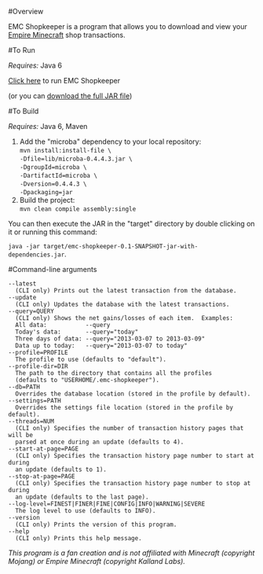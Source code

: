#Overview

EMC Shopkeeper is a program that allows you to download and view your [Empire Minecraft][1] shop transactions.

#To Run

*Requires:* Java 6

[Click here][2] to run EMC Shopkeeper

(or you can [download the full JAR file][3])

#To Build

*Requires:* Java 6, Maven

1. Add the "microba" dependency to your local repository:  
`mvn install:install-file \`  
`-Dfile=lib/microba-0.4.4.3.jar \`  
`-DgroupId=microba \`  
`-DartifactId=microba \`  
`-Dversion=0.4.4.3 \`  
`-Dpackaging=jar`
1. Build the project:  
`mvn clean compile assembly:single`

You can then execute the JAR in the "target" directory by double clicking on it or running this command:

`java -jar target/emc-shopkeeper-0.1-SNAPSHOT-jar-with-dependencies.jar`.

#Command-line arguments

    --latest
      (CLI only) Prints out the latest transaction from the database.
    --update
      (CLI only) Updates the database with the latest transactions.
    --query=QUERY
      (CLI only) Shows the net gains/losses of each item.  Examples:
      All data:           --query
      Today's data:       --query="today"
      Three days of data: --query="2013-03-07 to 2013-03-09"
      Data up to today:   --query="2013-03-07 to today"
    --profile=PROFILE
      The profile to use (defaults to "default").
    --profile-dir=DIR
      The path to the directory that contains all the profiles
      (defaults to "USERHOME/.emc-shopkeeper").
    --db=PATH
      Overrides the database location (stored in the profile by default).
    --settings=PATH
      Overrides the settings file location (stored in the profile by default).
    --threads=NUM
      (CLI only) Specifies the number of transaction history pages that will be
      parsed at once during an update (defaults to 4).
    --start-at-page=PAGE
      (CLI only) Specifies the transaction history page number to start at during
      an update (defaults to 1).
    --stop-at-page=PAGE
      (CLI only) Specifies the transaction history page number to stop at during
      an update (defaults to the last page).
    --log-level=FINEST|FINER|FINE|CONFIG|INFO|WARNING|SEVERE
      The log level to use (defaults to INFO).
    --version
      (CLI only) Prints the version of this program.
    --help
      (CLI only) Prints this help message.

*This program is a fan creation and is not affiliated with Minecraft (copyright Mojang) or Empire Minecraft (copyright Kalland Labs).*

[1]: http://empireminecraft.com
[2]: https://github.com/mangstadt/emc-shopkeeper/raw/master/dist/emc-shopkeeper.jnlp
[3]: https://github.com/mangstadt/emc-shopkeeper/raw/master/dist/emc-shopkeeper-full.jar